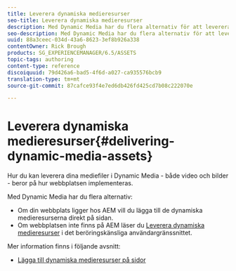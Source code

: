 ```yaml
---
title: Leverera dynamiska medieresurser
seo-title: Leverera dynamiska medieresurser
description: Med Dynamic Media har du flera alternativ för att leverera dynamiskt mediematerial - både video och bilder - till din webbplats.
seo-description: Med Dynamic Media har du flera alternativ för att leverera dynamiskt mediematerial - både video och bilder - till din webbplats.
uuid: 88a3ceec-034d-43a6-8623-3ef8b926a338
contentOwner: Rick Brough
products: SG_EXPERIENCEMANAGER/6.5/ASSETS
topic-tags: authoring
content-type: reference
discoiquuid: 79d426a6-bad5-4f6d-a027-ca935576bcb9
translation-type: tm+mt
source-git-commit: 87cafce93f4e7ed6db426fd425cd7b08c222070e

---
```



# Leverera dynamiska medieresurser{#delivering-dynamic-media-assets}

Hur du kan leverera dina mediefiler i Dynamic Media - både video och bilder - beror på hur webbplatsen implementeras.

Med Dynamic Media har du flera alternativ:

* Om din webbplats ligger hos AEM vill du lägga till de dynamiska medieresurserna direkt på sidan.
* Om webbplatsen inte finns på AEM läser du [Leverera dynamiska medieresurser](/help/assets/delivering-dynamic-media-assets.md) i det beröringskänsliga användargränssnittet.

Mer information finns i följande avsnitt:

* [Lägga till dynamiska medieresurser på sidor](/help/sites-classic-ui-authoring/dynamic-media-assets-adding-to-page.md)

